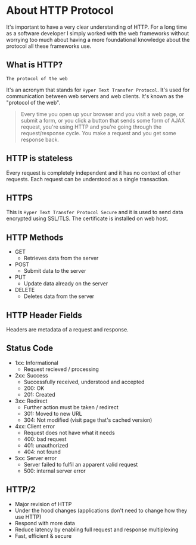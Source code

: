 # About HTTP Protocol

It's important to have a very clear understanding of HTTP. For a long time
as a software developer I simply worked with the web frameworks without
worrying too much about having a more foundational knowledge about the
protocol all these frameworks use.

## What is HTTP?

`The protocol of the web`

It's an acronym that stands for `Hyper Text Transfer Protocol`. It's used for
communication between web servers and web clients. It's known as the
"protocol of the web".

> Every time you open up your browser and you visit a web page, or submit
> a form, or you click a button that sends some form of AJAX request, you're
> using HTTP and you're going through the request/response cycle. You make
> a request and you get some response back.

## HTTP is stateless

Every request is completely independent and it has no context of other
requests. Each request can be understood as a single transaction.

## HTTPS

This is `Hyper Text Transfer Protocol Secure` and it is used to send data
encrypted using SSL/TLS. The certificate is installed on web host.

## HTTP Methods

* GET
  * Retrieves data from the server
* POST
  * Submit data to the server
* PUT
  * Update data already on the server
* DELETE
  * Deletes data from the server

## HTTP Header Fields

Headers are metadata of a request and response.

## Status Code

* 1xx: Informational
  * Request recieved / processing
* 2xx: Success
  * Successfully received, understood and accepted
  * 200: OK
  * 201: Created
* 3xx: Redirect
  * Further action must be taken / redirect
  * 301: Moved to new URL
  * 304: Not modified (visit page that's cached version)
* 4xx: Client error
  * Request does not have what it needs
  * 400: bad request
  * 401: unauthorized
  * 404: not found
* 5xx: Server error
  * Server failed to fulfil an apparent valid request
  * 500: internal server error

## HTTP/2

* Major revision of HTTP
* Under the hood changes (applications don't need to change how they use HTTP)
* Respond with more data
* Reduce latency by enabling full request and response multiplexing
* Fast, efficient & secure
